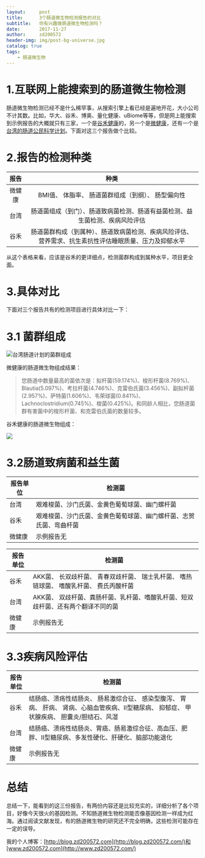 ```yaml
---
layout:     post
title:      3个肠道微生物检测报告的对比
subtitle:   你有兴趣做肠道微生物检测吗？
date:       2017-11-27
author:     zd200572
header-img: img/post-bg-universe.jpg
catalog: true
tags:
    - 肠道微生物
---
```


# 1.互联网上能搜索到的肠道微生物检测

肠道微生物检测已经不是什么稀罕事，从搜索引擎上看已经是遍地开花，大小公司不计其数。比如，华大、谷禾、博奥、量化健康、uBiome等等，但是网上能搜索到示例报告的大概就只有三家，一个是[谷禾健康](http://www.guhejk.com/example.php#comp)的，另一个是[微健康](http://www.wehealthgene.com/WeHealthGeneWx/index.php/Report/showReport?reportId=38394&dev=1&t=n1)，还有一个是[台湾的肠道公民科学计划](https://taiwangut.com/articles/13)。下面对这三个报告做个比较。

# 2.报告的检测种类

|  报告  |                    种类                    |
| :--: | :--------------------------------------: |
| 微健康  |       BMI值、 体脂率、 肠道菌群组成（到纲）、 肠型偏向性       |
|  台湾  |  肠道菌组成（到门）、肠道致病菌检测、肠道有益菌检测、益生菌检测、疾病风险评估  |
|  谷禾  | 肠道菌群构成（到属种）、肠道致病菌检测、疾病风险评估、营养需求、抗生素抗性评估睡眠质量、压力及抑郁水平 |

从这个表格来看，应该是谷禾的更详细点，检测菌群构成到属种水平，项目更全面。

# 3.具体对比

下面对三个报告共有的检测项目进行具体对比一下：

# 3.1 菌群组成

![台湾肠道计划的菌群组成](https://taiwangut.com/media/cba0851f-314e-489d-b7e0-3c6341c4c50e.jpg)

微健康的肠道微生物组成结果：

> 您肠道中数量最高的菌依次是：拟杆菌(59.174%)、梭形杆菌(8.769%)、Blautia(5.097%)、考拉杆菌(4.746%)、克雷伯氏菌(3.456%)、副拟杆菌(2.957%)、萨特菌(1.606%)、韦荣球菌(0.841%)、Lachnoclostridium(0.745%)、梭菌(0.425%)。和同龄人相比，您肠道菌群有害菌中的梭形杆菌、和克雷伯氏菌的数量较多。

谷禾健康的肠道微生物组成：

![](http://owxbk335s.bkt.clouddn.com/gut-report1.png)

# 3.2肠道致病菌和益生菌

| 报告单位 | 检测菌                               |
| ---- | --------------------------------- |
| 台湾   | 艰难梭菌、沙门氏菌、金黄色葡萄球菌、幽门螺杆菌           |
| 谷禾   | 艰难梭菌、沙门氏菌、金黄色葡萄球菌、幽门螺杆菌、志贺氏菌、弯曲杆菌 |
| 微健康  | 示例报告无                             |

| 报告单位 | 检测菌                                      |
| ---- | ---------------------------------------- |
| 谷禾   | AKK菌、 长双歧杆菌、 青春双歧杆菌、 瑞士乳杆菌、 嗜热链球菌、 嗜酸乳杆菌、 费氏丙酸杆菌 |
| 台湾   | AKK菌、 双歧杆菌、粪肠杆菌、乳杆菌、嗜酸乳杆菌、短双歧杆菌、还有两个翻译不同的菌 |
| 微健康  | 示例报告无                                    |

#  3.3疾病风险评估

| 报告单位 | 检测菌                                      |
| ---- | ---------------------------------------- |
| 谷禾   | 结肠癌、溃疡性结肠炎、 肠易激综合征、 感染型腹泻、 胃病、 肝病、 肾病、心脑血管疾病、II型糖尿病、 抑郁症、 甲状腺疾病、 胆囊炎/胆结石、风湿 |
| 台湾   | 结肠癌、溃疡性结肠炎、胃癌、肠易激综合征、高血压、肥胖、II型糖尿病、多发性硬化、肝硬化、脑部功能退化 |
| 微健康  | 示例报告无                                    |

# 总结

总结一下，能看到的这三份报告，有两份内容还是比较充实的，详细分析了各个项目，好像今天很火的基因检测。不知肠道微生物检测能否像基因检测一样成为红海。通过阅读文献发现，有的肠道微生物的研究还不完全明确，这些检测可能存在一定的误导。

我的个人博客：[http://blog.zd200572.com](http://blog.zd200572.com/)和[www.zd200572.com](http://www.zd200572.com/)